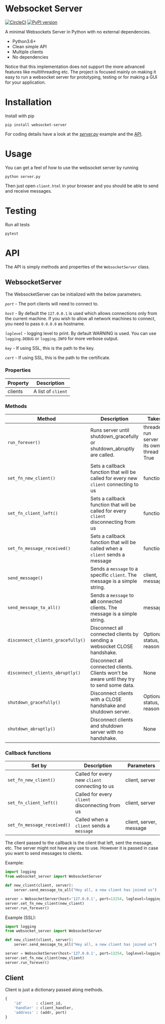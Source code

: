 Websocket Server
=======================

[![CircleCI](https://circleci.com/gh/Pithikos/python-websocket-server/tree/master.svg?style=svg)](https://circleci.com/gh/Pithikos/python-websocket-server/tree/master) [![PyPI version](https://badge.fury.io/py/websocket-server.svg)](https://badge.fury.io/py/websocket-server)

A minimal Websockets Server in Python with no external dependencies.

  * Python3.6+
  * Clean simple API
  * Multiple clients
  * No dependencies

Notice that this implementation does not support the more advanced features
like multithreading etc. The project is focused mainly on making it easy to run a
websocket server for prototyping, testing or for making a GUI for your application.


Installation
=======================

Install with pip

    pip install websocket-server

For coding details have a look at the [*server.py*](https://github.com/Pithikos/python-websocket-server/blob/master/server.py) example and the [API](https://github.com/Pithikos/python-websocket-server#api).


Usage
=======================
You can get a feel of how to use the websocket server by running

    python server.py

Then just open `client.html` in your browser and you should be able to send and receive messages.


Testing
=======

Run all tests

    pytest


API
=======================

The API is simply methods and properties of the `WebsocketServer` class.

## WebsocketServer

The WebsocketServer can be initialized with the below parameters.

*`port`* - The port clients will need to connect to.

*`host`* - By default the `127.0.0.1` is used which allows connections only from the current machine. If you wish to allow all network machines to connect, you need to pass `0.0.0.0` as hostname.

*`loglevel`* - logging level to print. By default WARNING is used. You can use `logging.DEBUG` or `logging.INFO` for more verbose output.

*`key`* - If using SSL, this is the path to the key.  

*`cert`* - If using SSL, this is the path to the certificate.


### Properties

| Property | Description          |
|----------|----------------------|
| clients  | A list of `client`   |


### Methods

| Method                      | Description                                                                           | Takes           | Gives |
|-----------------------------|---------------------------------------------------------------------------------------|-----------------|-------|
| `run_forever()`       | Runs server until shutdown_gracefully or shutdown_abruptly are called.  | threaded: run server on its own thread if True        | None  |
| `set_fn_new_client()`       | Sets a callback function that will be called for every new `client` connecting to us  | function        | None  |
| `set_fn_client_left()`      | Sets a callback function that will be called for every `client` disconnecting from us | function        | None  |
| `set_fn_message_received()` | Sets a callback function that will be called when a `client` sends a message          | function        | None  |
| `send_message()`            | Sends a `message` to a specific `client`. The message is a simple string.             | client, message | None  |
| `send_message_to_all()`     | Sends a `message` to **all** connected clients. The message is a simple string.       | message         | None  |
| `disconnect_clients_gracefully()` | Disconnect all connected clients by sending a websocket CLOSE handshake.        | Optional: status, reason | None  |
| `disconnect_clients_abruptly()`   | Disconnect all connected clients. Clients won't be aware until they try to send some data. | None | None  |
| `shutdown_gracefully()`     | Disconnect clients with a CLOSE handshake and shutdown server.      | Optional: status, reason | None  |
| `shutdown_abruptly()`       | Disconnect clients and shutdown server with no handshake.      | None            | None  |



### Callback functions

| Set by                      | Description                                       | Parameters              |
|-----------------------------|---------------------------------------------------|-------------------------|
| `set_fn_new_client()`       | Called for every new `client` connecting to us    | client, server          |
| `set_fn_client_left()`      | Called for every `client` disconnecting from us   | client, server          |
| `set_fn_message_received()` | Called when a `client` sends a `message`          | client, server, message |


The client passed to the callback is the client that left, sent the message, etc. The server might not have any use to use. However it is passed in case you want to send messages to clients.


Example:
````py
import logging
from websocket_server import WebsocketServer

def new_client(client, server):
	server.send_message_to_all("Hey all, a new client has joined us")

server = WebsocketServer(host='127.0.0.1', port=13254, loglevel=logging.INFO)
server.set_fn_new_client(new_client)
server.run_forever()
````  
Example (SSL):  
````py
import logging
from websocket_server import WebsocketServer

def new_client(client, server):
	server.send_message_to_all("Hey all, a new client has joined us")

server = WebsocketServer(host='127.0.0.1', port=13254, loglevel=logging.INFO, key="key.pem", cert="cert.pem")
server.set_fn_new_client(new_client)
server.run_forever()
````  

## Client

Client is just a dictionary passed along methods.

```py
{
	'id'      : client_id,
	'handler' : client_handler,
	'address' : (addr, port)
}
```
